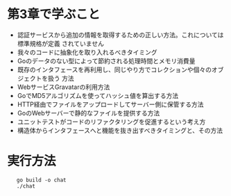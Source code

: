 # 第3章で学ぶこと

- 認証サービスから追加の情報を取得するための正しい方法。これについては標準規格が定義 されていません
- 我々のコードに抽象化を取り入れるべきタイミング
- Goのデータのない型によって節約される処理時間とメモリ消費量
- 既存のインタフェースを再利用し、同じやり方でコレクションや個々のオブジェクトを扱う 方法
- WebサービスGravatarの利用方法
- GoでMD5アルゴリズムを使ってハッシュ値を算出する方法
- HTTP経由でファイルをアップロードしてサーバー側に保管する方法
- GoのWebサーバーで静的なファイルを提供する方法
- ユニットテストがコードのリファクタリングを促進するという考え方
- 構造体からインタフェースへと機能を抜き出すべきタイミングと、その方法


# 実行方法

       go build -o chat
       ./chat
       